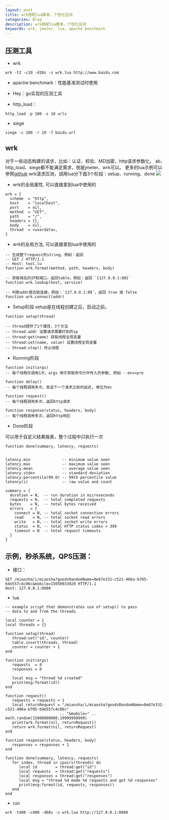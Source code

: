 ```yaml
---
layout: post
title: wrk搭配lua脚本，个性化压测
categories: Blog
description: wrk搭配lua脚本，个性化压测
keywords: wrk, jmeter, lua, apache benchmark
---
```


## 压测工具

+ wrk

```
wrk -t2 -c10 -d10s -s wrk.lua http://www.baidu.com
```

+ apache benchmark：性能基准测试时使用

+ Hey：go实现的压测工具

+ http_load：

```
http_load -p 100 -s 10 urls
```

+ siege

```
siege -c 200 -r 10 -f baidu.url
```

## wrk
对于一些动态构建的请求，比如：认证、校验、MD加密、http请求参数化， ab、http_load、siege都不能满足需求，倒是jmeter、wrk可以。
更多的lua示例可以参照[github](https://github.com/wg/wrk/tree/master/scripts)
wrk请求压测，调用lua分下面3个阶段：setup、running、done
![](http://type.so/usr/uploads/2016/08/970528889.png)

+ wrk的全局属性, 可以直接拿到lua中使用的

```
wrk = {
  scheme  = "http",
  host    = "localhost",
  port    = nil,
  method  = "GET",
  path    = "/",
  headers = {},
  body    = nil,
  thread  = <userdata>,
}
```

+ wrk的全局方法, 可以直接拿到lua中使用的

```
-- 生成整个request的string，例如：返回
-- GET / HTTP/1.1
-- Host: tool.lu
function wrk.format(method, path, headers, body)

-- 获取域名的IP和端口，返回table，例如：返回 `{127.0.0.1:80}`
function wrk.lookup(host, service)

-- 判断addr是否能连接，例如：`127.0.0.1:80`，返回 true 或 false
function wrk.connect(addr)
```

+ Setup阶段
setup是在线程创建之后，启动之前。

```
function setup(thread)

-- thread提供了1个属性，3个方法
-- thread.addr 设置请求需要打到的ip
-- thread:get(name) 获取线程全局变量
-- thread:set(name, value) 设置线程全局变量
-- thread:stop() 终止线程
```

+ Running阶段

```
function init(args)
-- 每个线程仅调用1次，args 用于获取命令行中传入的参数, 例如 --env=pre

function delay()
-- 每个线程调用多次，发送下一个请求之前的延迟, 单位为ms

function request()
-- 每个线程调用多次，返回http请求

function response(status, headers, body)
-- 每个线程调用多次，返回http响应
```

+ Done阶段

可以用于自定义结果报表，整个过程中只执行一次

```
function done(summary, latency, requests)


latency.min              -- minimum value seen
latency.max              -- maximum value seen
latency.mean             -- average value seen
latency.stdev            -- standard deviation
latency:percentile(99.0) -- 99th percentile value
latency(i)               -- raw value and count

summary = {
  duration = N,  -- run duration in microseconds
  requests = N,  -- total completed requests
  bytes    = N,  -- total bytes received
  errors   = {
    connect = N, -- total socket connection errors
    read    = N, -- total socket read errors
    write   = N, -- total socket write errors
    status  = N, -- total HTTP status codes > 399
    timeout = N  -- total request timeouts
  }
}
```

## 示例，秒杀系统，QPS压测：

+ 接口：

```
GET /miaosha/i/miaosha?goodsRandomName=0e67e331-c521-406a-b705-64e557c4c06c&mobile=15050033920 HTTP/1.1
Host: 127.0.0.1:8080
```

+ lua

```
-- example script that demonstrates use of setup() to pass
-- data to and from the threads

local counter = 1
local threads = {}

function setup(thread)
   thread:set("id", counter)
   table.insert(threads, thread)
   counter = counter + 1
end

function init(args)
   requests  = 0
   responses = 0

   local msg = "thread %d created"
   print(msg:format(id))
end

function request()
   requests = requests + 1
   local returnRequest = "/miaosha/i/miaosha?goodsRandomName=0e67e331-c521-406a-b705-64e557c4c06c"
                        .. "&mobile=" .. math.random(15000000000,19999999999)
   print(wrk.format(nil, returnRequest))
   return wrk.format(nil, returnRequest)
end

function response(status, headers, body)
   responses = responses + 1
end

function done(summary, latency, requests)
   for index, thread in ipairs(threads) do
      local id        = thread:get("id")
      local requests  = thread:get("requests")
      local responses = thread:get("responses")
      local msg = "thread %d made %d requests and got %d responses"
      print(msg:format(id, requests, responses))
   end
end

```

+ run

```
wrk -t400 -c400 -d60s -s wrk.lua http://127.0.0.1:8080
```



